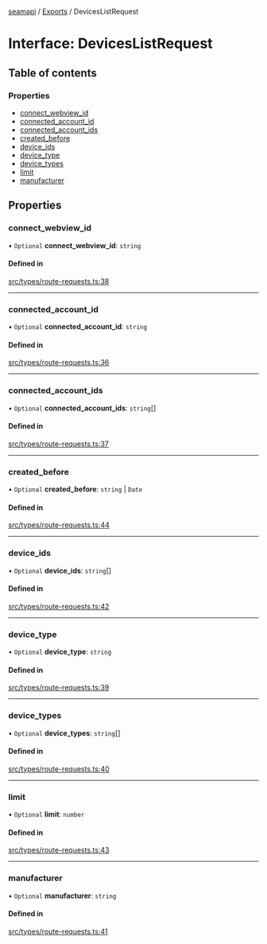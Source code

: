 [seamapi](../README.md) / [Exports](../modules.md) / DevicesListRequest

# Interface: DevicesListRequest

## Table of contents

### Properties

- [connect\_webview\_id](DevicesListRequest.md#connect_webview_id)
- [connected\_account\_id](DevicesListRequest.md#connected_account_id)
- [connected\_account\_ids](DevicesListRequest.md#connected_account_ids)
- [created\_before](DevicesListRequest.md#created_before)
- [device\_ids](DevicesListRequest.md#device_ids)
- [device\_type](DevicesListRequest.md#device_type)
- [device\_types](DevicesListRequest.md#device_types)
- [limit](DevicesListRequest.md#limit)
- [manufacturer](DevicesListRequest.md#manufacturer)

## Properties

### connect\_webview\_id

• `Optional` **connect\_webview\_id**: `string`

#### Defined in

[src/types/route-requests.ts:38](https://github.com/seamapi/javascript/blob/main/src/types/route-requests.ts#L38)

___

### connected\_account\_id

• `Optional` **connected\_account\_id**: `string`

#### Defined in

[src/types/route-requests.ts:36](https://github.com/seamapi/javascript/blob/main/src/types/route-requests.ts#L36)

___

### connected\_account\_ids

• `Optional` **connected\_account\_ids**: `string`[]

#### Defined in

[src/types/route-requests.ts:37](https://github.com/seamapi/javascript/blob/main/src/types/route-requests.ts#L37)

___

### created\_before

• `Optional` **created\_before**: `string` \| `Date`

#### Defined in

[src/types/route-requests.ts:44](https://github.com/seamapi/javascript/blob/main/src/types/route-requests.ts#L44)

___

### device\_ids

• `Optional` **device\_ids**: `string`[]

#### Defined in

[src/types/route-requests.ts:42](https://github.com/seamapi/javascript/blob/main/src/types/route-requests.ts#L42)

___

### device\_type

• `Optional` **device\_type**: `string`

#### Defined in

[src/types/route-requests.ts:39](https://github.com/seamapi/javascript/blob/main/src/types/route-requests.ts#L39)

___

### device\_types

• `Optional` **device\_types**: `string`[]

#### Defined in

[src/types/route-requests.ts:40](https://github.com/seamapi/javascript/blob/main/src/types/route-requests.ts#L40)

___

### limit

• `Optional` **limit**: `number`

#### Defined in

[src/types/route-requests.ts:43](https://github.com/seamapi/javascript/blob/main/src/types/route-requests.ts#L43)

___

### manufacturer

• `Optional` **manufacturer**: `string`

#### Defined in

[src/types/route-requests.ts:41](https://github.com/seamapi/javascript/blob/main/src/types/route-requests.ts#L41)
